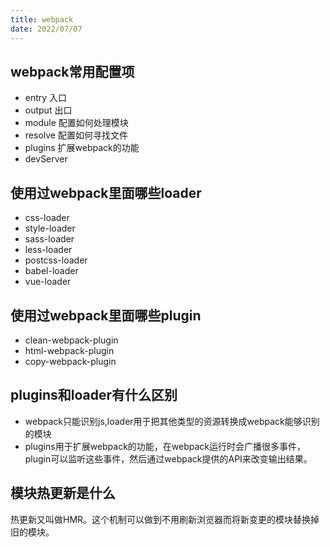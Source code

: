 ```yaml
---
title: webpack
date: 2022/07/07
---
```


## webpack常用配置项
- entry 入口
- output 出口
- module 配置如何处理模块
- resolve 配置如何寻找文件
- plugins 扩展webpack的功能
- devServer 

## 使用过webpack里面哪些loader
- css-loader
- style-loader
- sass-loader
- less-loader
- postcss-loader
- babel-loader
- vue-loader

## 使用过webpack里面哪些plugin
- clean-webpack-plugin
- html-webpack-plugin
- copy-webpack-plugin

## plugins和loader有什么区别
- webpack只能识别js,loader用于把其他类型的资源转换成webpack能够识别的模块
- plugins用于扩展webpack的功能，在webpack运行时会广播很多事件，plugin可以监听这些事件，然后通过webpack提供的API来改变输出结果。

## 模块热更新是什么
热更新又叫做HMR。这个机制可以做到不用刷新浏览器而将新变更的模块替换掉旧的模块。
